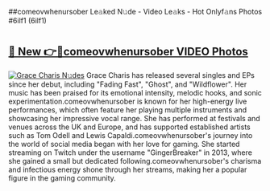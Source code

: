 ##comeovwhenursober Le𝚊ked N𝚞de - Video Le𝚊ks - Hot Onlyf𝚊ns Photos #6ilf1 (6ilf1)

# <h2><a href="https://mediaupload.pro?title=comeovwhenursober&ref=9FEB">🔗 New 👉🔴comeovwhenursober VIDEO Photos</a></h2>

[![Grace Charis N𝚞des](https://i.imgur.com/rIISA9y.gif)](https://mediaupload.pro?title=comeovwhenursober&ref=9FEB)
Grace Charis has released several singles and EPs since her debut, including "Fading Fast", "Ghost", and "Wildflower". Her music has been praised for its emotional intensity, melodic hooks, and sonic experimentation.comeovwhenursober is known for her high-energy live performances, which often feature her playing multiple instruments and showcasing her impressive vocal range. She has performed at festivals and venues across the UK and Europe, and has supported established artists such as Tom Odell and Lewis Capaldi.comeovwhenursober's journey into the world of social media began with her love for gaming. She started streaming on Twitch under the username "GingerBreaker" in 2013, where she gained a small but dedicated following.comeovwhenursober's charisma and infectious energy shone through her streams, making her a popular figure in the gaming community.